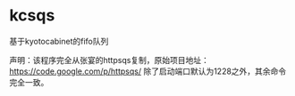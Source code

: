 kcsqs
=====

基于kyotocabinet的fifo队列

声明：该程序完全从张宴的httpsqs复制，原始项目地址：https://code.google.com/p/httpsqs/
除了启动端口默认为1228之外，其余命令完全一致。
